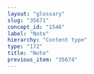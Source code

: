 ```yaml
---
layout: "glossary"
slug: "35671"
concept_id: "1546"
label: "Note"
hierarchy: "Content type"
type: "172"
title: "Note"
previous_item: "35674"
---
```

